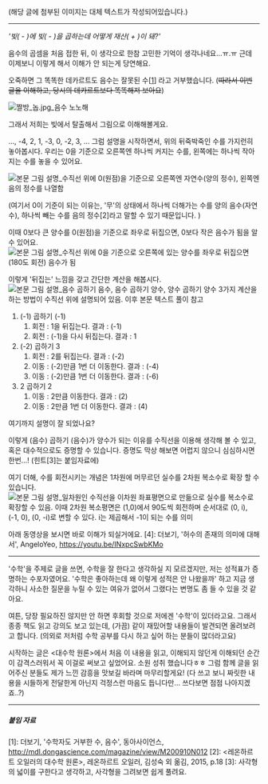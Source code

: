 (해당 글에 첨부된 이미지는 대체 텍스트가 작성되어있습니다.)

----

_'빚( - )에 빚( - )을 곱하는데 어떻게 재산( + )이 돼?'_

음수의 곱셈을 처음 접한 뒤, 이 생각으로 한참 고민한 기억이 생각나네요...ㅠ.ㅠ
근데 이제보니 이렇게 해서 이해가 안 되는게 당연해요.

오죽하면 그 똑똑한 데카르트도 음수는 잘못된 수[[1]] 라고 거부했습니다.
(~~따라서 이번 글을 이해하고, 당시의 데카르트보다 똑똑해져 보아요~~)

![짤방_놉.jpg_음수 노노해](http://cfile28.uf.tistory.com/image/217E3A3D559999A30C22AE)

그래서 저희는 빚에서 탈출해서 그림으로 이해해볼게요.

..., -4, 2, 1, -3, 0, -2, 3, ...
그럼 설명을 시작하면서, 위의 뒤죽박죽인 수를 가지런히 놓아봅시다.
우리는 0을 기준으로 오른쪽엔 하나씩 커지는 수를, 왼쪽에는 하나씩 작아지는 수를 놓을 수 있어요.

![본문 그림 설명_수직선 위에 0(원점)을 기준으로 오른쪽엔 자연수(양의 정수), 왼쪽엔 음의 정수를 나열함](https://steemitimages.com/DQmVBnvfi3wgdMpE7hwah79B4wYM6xtoU5TjqrbZTzmK1sU/math01-2.jpg)

(여기서 0이 기준이 되는 이유는, '무'의 상태에서 하나씩 더해가는 수를 양의 음수(자연수), 하나씩 빼는 수를 음의 정수[2]라고 말할 수 있기 때문입니다. )

이때 0보다 큰 양수를 0(원점)을 기준으로 좌우로 뒤집으면, 0보다 작은 음수가 됨을 알 수 있어요.
![본문 그림 설명_수직선 위에 0을 기준으로 오른쪽에 있는 양수를 좌우로 뒤집으면(180도 회전) 음수가 됨](https://steemitimages.com/DQmaDLyJu6wwk5YSv3koyV2hkrgWLxqwywHVaqE2ky5qoQR/math01-3.jpg)

이렇게 '뒤집는' 느낌을 갖고 간단한 계산을 해봅시다.
![본문 그림 설명_음수 곱하기 음수, 음수 곱하기 양수, 양수 곱하기 양수 3가지 계산을 하는 방법이 수직선 위에 설명되어 있음. 이후 본문 텍스트 풀이 참고](https://steemitimages.com/DQmfVBPb3o1qvFujmuhery5FDMZAUAAftGCCRs2F3SfQ7EN/math01-4.jpg)

1. (-1) 곱하기 (-1)
    1. 회전 : 1을 뒤집는다. 결과 : (-1)
    2. 회전 : (-1)을 다시 뒤집는다. 결과 : 1
2. (-2) 곱하기 3
    1. 회전 : 2를 뒤집는다. 결과 : (-2)
    2. 이동 : (-2)만큼 1번 더 이동한다. 결과 : (-4)
    3. 이동 : (-2)만큼 1번 더 이동한다. 결과 : (-6)
3. 2 곱하기 2
    1. 이동 : 2만큼 이동한다. 결과 : (2)
    2. 이동 : 2만큼 1번 더 이동한다. 결과 : (4)

여기까지 설명이 잘 되었나요?

이렇게 (음수) 곱하기 (음수)가 양수가 되는 이유를 수직선을 이용해 생각해 볼 수 있고, 혹은 대수적으로도 증명할 수 있습니다. 증명도 막상 해보면 어렵지 않으니 심심하시면 한번...! (힌트[3]는 붙임자료에)

여기 더해, 수를 회전시키는 개념은 1차원에 머무르던 실수를 2차원 복소수로 확장 할 수 있습니다.
![본문 그림 설명_일차원인 수직선을 이차원 좌표평면으로 만듦으로 실수를 복소수로 확장할 수 있음. 이때 2차원 복소평면은 (1,0)에서 90도씩 회전하며 순서대로 (0, i), (-1, 0), (0, -i)로 변할 수 있다. i는 제곱해서 -1이 되는 수를 의미 ](https://steemitimages.com/DQmehVgdtwJe3QTkTdCaitXYonAT3w3EwWSrEWVKzrMJjMK/math01-5.jpg)

아래 동영상을 보시면 바로 이해가 되실거에요.
[4]: 더보기, '허수의 존재의 의미에 대해서', AngeloYeo, https://youtu.be/INxpcSwbKMo

-- --

'수학'을 주제로 글을 쓰면, 수학을 잘 한다고 생각하실 지 모르겠지만, 저는 성적표가 증명하는 수포자였어요. '수학은 좋아하는데 왜 이렇게 성적은 안 나왔을까' 하고 지금 생각하니 사소한 질문을 누릴 수 있는 여유가 없어서 그랬다는 변명도 좀 들 수 있을 것 같아요.

여튼, 당장 필요하진 않지만 안 하면 후회할 것으로 저에겐 '수학'이 있더라고요. 그래서 종종 책도 읽고 강의도 보고 있는데, (가끔) 같이 재밌어할 내용들이 발견되면 올려보려고 합니다. (의외로 저처럼 수학 공부를 다시 하고 싶어 하는 분들이 많더라고요)

시작하는 글은 <대수학 원론>에서 처음 이 내용을 읽고, 이해되지 않던게 이해되던 순간이 감격스러워서 꼭 이걸로 써보고 싶었어요. 소원 성취 했습니다ㅎㅎ 그럼 함께 글을 읽어주신 분들도 제가 느낀 감흥을 맛보길 바라며 마무리할게요!
(다 쓰고 보니 짜릿한 내용을 시들하게 전달한게 아닌지 걱정스런 마음도 듭니다만... 쓰다보면 점점 나아지겠죠..?) 

----
##### 붙임 자료
[1]:http://mdl.dongascience.com/magazine/view/M200910N012
\[1]: 더보기, '수학자도 거부한 수, 음수', 동아사이언스, http://mdl.dongascience.com/magazine/view/M200910N012
[2]: <레온하르트 오일러의 대수학 원론>, 레온하르트 오일러, 김성숙 외 옮김, 2015, p.18
[3]: 사각형의 넓이를 구한다고 생각하고, 사각형을 그려보면 쉽게 풀려요.
